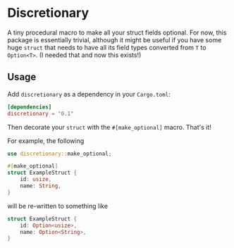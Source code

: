 # Discretionary

A tiny procedural macro to make all your struct fields optional. For now, this
package is essentially trivial, although it might be useful if you have some
huge `struct` that needs to have all its field types converted from `T` to
`Option<T>`. (I needed that and now this exists!)

## Usage

Add `discretionary` as a dependency in your `Cargo.toml`:

```toml
[dependencies]
discretionary = "0.1"
```

Then decorate your `struct` with the `#[make_optional]` macro. That's it!

For example, the following

```rust
use discretionary::make_optional;

#[make_optional]
struct ExampleStruct {
    id: usize,
    name: String,
}
```

will be re-written to something like

```rust
struct ExampleStruct {
    id: Option<usize>,
    name: Option<String>,
}
```
